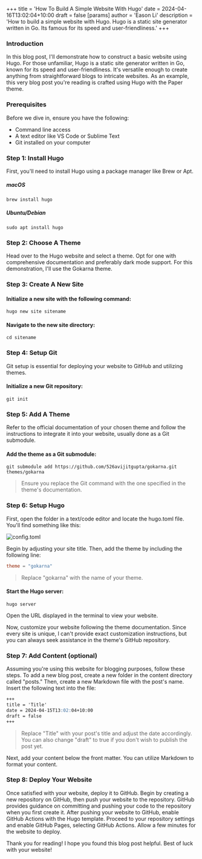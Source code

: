+++
title = 'How To Build A Simple Website With Hugo'
date = 2024-04-16T13:02:04+10:00
draft = false
[params]
  author = 'Eason Li'
  description = 'How to build a simple website with Hugo. Hugo is a static site generator written in Go. Its famous for its speed and user-friendliness.'
+++

### Introduction

In this blog post, I'll demonstrate how to construct a basic website using Hugo. For those unfamiliar, Hugo is a static site generator written in Go, known for its speed and user-friendliness. It's versatile enough to create anything from straightforward blogs to intricate websites. As an example, this very blog post you're reading is crafted using Hugo with the Paper theme.

### Prerequisites

Before we dive in, ensure you have the following:

- Command line access
- A text editor like VS Code or Sublime Text
- Git installed on your computer

### Step 1: Install Hugo

First, you'll need to install Hugo using a package manager like Brew or Apt.

##### macOS

```shell
brew install hugo
```

##### Ubuntu/Debian

```shell
sudo apt install hugo
```

### Step 2: Choose A Theme

Head over to the Hugo website and select a theme. Opt for one with comprehensive documentation and preferably dark mode support. For this demonstration, I'll use the Gokarna theme.

### Step 3: Create A New Site

#### Initialize a new site with the following command:

```shell
hugo new site sitename
```

#### Navigate to the new site directory:

```shell
cd sitename
```

### Step 4: Setup Git

Git setup is essential for deploying your website to GitHub and utilizing themes.

#### Initialize a new Git repository:

```shell
git init
```

### Step 5: Add A Theme

Refer to the official documentation of your chosen theme and follow the instructions to integrate it into your website, usually done as a Git submodule.

#### Add the theme as a Git submodule:

```shell
git submodule add https://github.com/526avijitgupta/gokarna.git themes/gokarna
```

> Ensure you replace the Git command with the one specified in the theme's documentation.

### Step 6: Setup Hugo

First, open the folder in a text/code editor and locate the hugo.toml file. You'll find something like this:

![config.toml](https://i.ibb.co/TmvVfMx/Xnip2024-04-16-18-37-35.jpg)

Begin by adjusting your site title. Then, add the theme by including the following line:

```toml
theme = "gokarna"
```

> Replace "gokarna" with the name of your theme.

#### Start the Hugo server:

```shell
hugo server
```

Open the URL displayed in the terminal to view your website.

Now, customize your website following the theme documentation. Since every site is unique, I can't provide exact customization instructions, but you can always seek assistance in the theme's GitHub repository.

### Step 7: Add Content (optional)

Assuming you're using this website for blogging purposes, follow these steps. To add a new blog post, create a new folder in the content directory called "posts." Then, create a new Markdown file with the post's name. Insert the following text into the file:

```markdown
+++
title = 'Title'
date = 2024-04-15T13:02:04+10:00
draft = false
+++
```

> Replace "Title" with your post's title and adjust the date accordingly. You can also change "draft" to true if you don't wish to publish the post yet.

Next, add your content below the front matter. You can utilize Markdown to format your content.

### Step 8: Deploy Your Website

Once satisfied with your website, deploy it to GitHub. Begin by creating a new repository on GitHub, then push your website to the repository. GitHub provides guidance on committing and pushing your code to the repository when you first create it. After pushing your website to GitHub, enable GitHub Actions with the Hugo template. Proceed to your repository settings and enable GitHub Pages, selecting GitHub Actions. Allow a few minutes for the website to deploy.

Thank you for reading! I hope you found this blog post helpful. Best of luck with your website!
